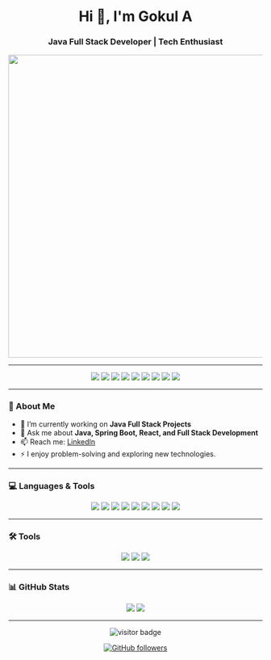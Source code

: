 <h1 align="center">Hi 👋, I'm Gokul A</h1>
<h3 align="center">Java Full Stack Developer | Tech Enthusiast</h3>

<p align="center">
  <img align="center" src="https://user-images.githubusercontent.com/61057666/169029838-74df663d-2e62-4d77-bdff-b43f7d63f00f.png" width="600"/>
</p>

---

<p align="center">
  <img src="https://img.shields.io/badge/Java-%23ED8B00.svg?style=for-the-badge&logo=java&logoColor=white"/>
  <img src="https://img.shields.io/badge/Spring%20Boot-%236DB33F.svg?style=for-the-badge&logo=spring-boot&logoColor=white"/>
  <img src="https://img.shields.io/badge/React-%2320232a.svg?style=for-the-badge&logo=react&logoColor=%2361DAFB"/>
  <img src="https://img.shields.io/badge/MySQL-%2300f.svg?style=for-the-badge&logo=mysql&logoColor=white"/>
  <img src="https://img.shields.io/badge/JavaScript-%23323330.svg?style=for-the-badge&logo=javascript&logoColor=%23F7DF1E"/>
  <img src="https://img.shields.io/badge/HTML5-%23E34F26.svg?style=for-the-badge&logo=html5&logoColor=white"/>
  <img src="https://img.shields.io/badge/CSS3-%231572B6.svg?style=for-the-badge&logo=css3&logoColor=white"/>
  <img src="https://img.shields.io/badge/Bootstrap-%238A32B1.svg?style=for-the-badge&logo=bootstrap&logoColor=white"/>
  <img src="https://img.shields.io/badge/Hibernate-%232B3E50.svg?style=for-the-badge&logo=hibernate&logoColor=white"/>
</p>

---

### 🚀 About Me

- 🔭 I’m currently working on **Java Full Stack Projects**
- 💬 Ask me about **Java, Spring Boot, React, and Full Stack Development**
- 📫 Reach me: [LinkedIn](https://www.linkedin.com/in/gokul2916/)
- ⚡ I enjoy problem-solving and exploring new technologies.

---

### 💻 Languages & Tools

<p align="center">
  <img src="https://img.shields.io/badge/Java-%23ED8B00.svg?style=for-the-badge&logo=openjdk&logoColor=white" />
  <img src="https://img.shields.io/badge/JavaScript-%23323330.svg?style=for-the-badge&logo=javascript&logoColor=%23F7DF1E"/>
  <img src="https://img.shields.io/badge/React-%2320232a.svg?style=for-the-badge&logo=react&logoColor=%2361DAFB"/>
  <img src="https://img.shields.io/badge/Spring%20Boot-%236DB33F.svg?style=for-the-badge&logo=spring-boot&logoColor=white"/>
  <img src="https://img.shields.io/badge/MySQL-%2300f.svg?style=for-the-badge&logo=mysql&logoColor=white"/>
  <img src="https://img.shields.io/badge/HTML5-%23E34F26.svg?style=for-the-badge&logo=html5&logoColor=white"/>
  <img src="https://img.shields.io/badge/CSS3-%231572B6.svg?style=for-the-badge&logo=css3&logoColor=white"/>
  <img src="https://img.shields.io/badge/Bootstrap-%238A32B1.svg?style=for-the-badge&logo=bootstrap&logoColor=white"/>
  <img src="https://img.shields.io/badge/Hibernate-%232B3E50.svg?style=for-the-badge&logo=hibernate&logoColor=white"/>
</p>

---

### 🛠️ Tools

<p align="center">
  <img src="https://img.shields.io/badge/Visual%20Studio%20Code-%23007ACC.svg?style=for-the-badge&logo=visual-studio-code&logoColor=white" />
  <img src="https://img.shields.io/badge/Postman-%23FF6C37.svg?style=for-the-badge&logo=postman&logoColor=white" />
  <img src="https://img.shields.io/badge/Spring%20Boot-%236DB33F.svg?style=for-the-badge&logo=spring-boot&logoColor=white" />
</p>

---

### 📊 GitHub Stats

<p align="center">
  <img src="https://github-readme-stats.vercel.app/api?username=GOKUL29-06&theme=tokyonight&show_icons=true&hide=issues"/>
  <img src="https://github-readme-streak-stats.herokuapp.com/?user=GOKUL29-06&theme=tokyonight&hide_border=true"/>
</p>

---

<p align="center">
  <img src="https://visitor-badge.laobi.icu/badge?page_id=GOKUL29-06" alt="visitor badge"/>
</p>

<p align="center">
  <a href="https://github.com/GOKUL29-06?tab=followers"><img src="https://img.shields.io/github/followers/GOKUL29-06?label=Followers&style=social" alt="GitHub followers"/></a>
</p>
